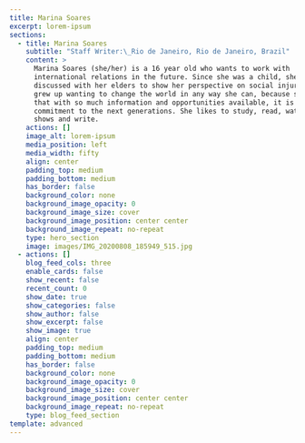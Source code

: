 ```yaml
---
title: Marina Soares
excerpt: lorem-ipsum
sections:
  - title: Marina Soares
    subtitle: "Staff Writer:\_Rio de Janeiro, Rio de Janeiro, Brazil"
    content: >
      Marina Soares (she/her) is a 16 year old who wants to work with
      international relations in the future. Since she was a child, she
      discussed with her elders to show her perspective on social injuries and
      grew up wanting to change the world in any way she can, because she knows
      that with so much information and opportunities available, it is her
      commitment to the next generations. She likes to study, read, watch tv
      shows and write.
    actions: []
    image_alt: lorem-ipsum
    media_position: left
    media_width: fifty
    align: center
    padding_top: medium
    padding_bottom: medium
    has_border: false
    background_color: none
    background_image_opacity: 0
    background_image_size: cover
    background_image_position: center center
    background_image_repeat: no-repeat
    type: hero_section
    image: images/IMG_20200808_185949_515.jpg
  - actions: []
    blog_feed_cols: three
    enable_cards: false
    show_recent: false
    recent_count: 0
    show_date: true
    show_categories: false
    show_author: false
    show_excerpt: false
    show_image: true
    align: center
    padding_top: medium
    padding_bottom: medium
    has_border: false
    background_color: none
    background_image_opacity: 0
    background_image_size: cover
    background_image_position: center center
    background_image_repeat: no-repeat
    type: blog_feed_section
template: advanced
---
```

